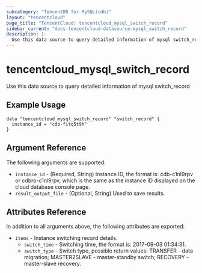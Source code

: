 ```yaml
---
subcategory: "TencentDB for MySQL(cdb)"
layout: "tencentcloud"
page_title: "TencentCloud: tencentcloud_mysql_switch_record"
sidebar_current: "docs-tencentcloud-datasource-mysql_switch_record"
description: |-
  Use this data source to query detailed information of mysql switch_record
---
```


# tencentcloud_mysql_switch_record

Use this data source to query detailed information of mysql switch_record

## Example Usage

```hcl
data "tencentcloud_mysql_switch_record" "switch_record" {
  instance_id = "cdb-fitq5t9h"
}
```

## Argument Reference

The following arguments are supported:

* `instance_id` - (Required, String) Instance ID, the format is: cdb-c1nl9rpv or cdbro-c1nl9rpv, which is the same as the instance ID displayed on the cloud database console page.
* `result_output_file` - (Optional, String) Used to save results.

## Attributes Reference

In addition to all arguments above, the following attributes are exported:

* `items` - Instance switching record details.
  * `switch_time` - Switching time, the format is: 2017-09-03 01:34:31.
  * `switch_type` - Switch type, possible return values: TRANSFER - data migration; MASTER2SLAVE - master-standby switch; RECOVERY - master-slave recovery.


